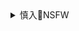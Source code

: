<details>
	<summary>慎入🔞NSFW</summary>

  Not Safe For Work
  <img src="https://slack-imgs.com/?url=https://upload.wikimedia.org/wikipedia/commons/thumb/d/d3/Biohazard_Symbol_Specification.png/210px-Biohazard_Symbol_Specification.png">

    <details>

  	<summary>风险自理Use At Your Own Risk🈲</summary>
  	<pre>

    **马y柳传志“爆粗”视频走红 自称药物中毒差点死掉**{:.h3}<br>
    https://www.sohu.com/a/285400647_120078003

    **马y与柳传志聊天爆粗口视频热传 自称药物中毒差点死掉**{:.h3}<br>
    https://www.guancha.cn/economy/2015_08_09_329975.shtml

    **马y：说了你可能不信，我差点TMD被毒死！**{:.h3}<br>
    https://v.qq.com/x/page/d03764oh6io.html

    **突发！56岁捷克首富在美坠机身亡，身家超1000亿！还是zg最大消金公司实控人**{:.h3}<br>
    <http://finance.sina.com.cn/roll/2021-03-29/doc-ikkntian0885632.shtml>

    **突发！h为55岁外籍副总裁在深z去世，h为发布声明**{:.h3}<br>
    <https://xw.qq.com/amphtml/20201104A0II8D00>

    **海h危机：王j突然去世，65岁董事长重出江湖，狠抛3000亿资产**{:.h3}<br>
    https://baijiahao.baidu.com/s?id=1621008903140378332

    **海h集团董事长意外去世，身后万亿资产如何“调仓”？**{:.h3}<br>
    https://baijiahao.baidu.com/s?id=1605072000536396887

    **董事长被投毒入ICU，还是同公司高层做的？**{:.h3}<br>
    https://new.qq.com/rain/a/20201224A082L500

    **一年疯狂套现14亿的董事长被投毒？“劣迹斑斑”的游族还能撑多久？**{:.h3}<br>
    https://new.qq.com/omn/20201224/20201224A0H6HG00.html

    **有人锒铛入狱，有人遭投毒入院！你家董事长，还好吗？**{:.h3}<br>
    https://new.qq.com/omn/20201224/20201224A08VUF00.html

    **猴子砸死董事长”遭辟谣 上h冠生y品牌“大白t与翁m的传奇**{:.h3}<br>
    https://www.guancha.cn/society/2016_04_23_357966_s.shtml

    **猴子砸死董事长 网友：猴子也许是被迫背黑锅(组图**{:.h3}<br>
    https://www.sohu.com/a/71285355_116897
  	</pre>

  </details>

</details>
